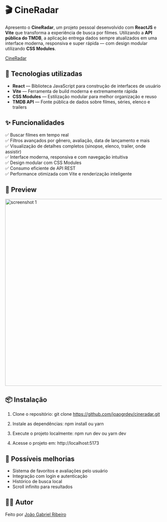 # 🎬 CineRadar

Apresento o **CineRadar**, um projeto pessoal desenvolvido com **ReactJS** e **Vite** que transforma a experiência de busca por filmes. Utilizando a **API pública do TMDB**, a aplicação entrega dados sempre atualizados em uma interface moderna, responsiva e super rápida — com design modular utilizando **CSS Modules**.

<a href="https://joaogrdev.github.io/cineradar" target="_blank">CineRadar</a>

## 🚀 Tecnologias utilizadas

- **React** — Biblioteca JavaScript para construção de interfaces de usuário
- **Vite** — Ferramenta de build moderna e extremamente rápida
- **CSS Modules** — Estilização modular para melhor organização e reuso
- **TMDB API** — Fonte pública de dados sobre filmes, séries, elenco e trailers

## ✨ Funcionalidades

✅ Buscar filmes em tempo real  
✅ Filtros avançados por gênero, avaliação, data de lançamento e mais  
✅ Visualização de detalhes completos (sinopse, elenco, trailer, onde assistir)  
✅ Interface moderna, responsiva e com navegação intuitiva  
✅ Design modular com CSS Modules  
✅ Consumo eficiente de API REST  
✅ Performance otimizada com Vite e renderização inteligente

## 📸 Preview

<img src="https://github.com/user-attachments/assets/2ad6101f-0039-4a00-9b8d-698ac385eb89" alt="screenshot 1" style="width: 600px; ">

## 📦 Instalação

1. Clone o repositório:
git clone https://github.com/joaogrdev/cineradar.git
   
2. Instale as dependências:
npm install
ou
yarn

3. Execute o projeto localmente:
npm run dev
ou
yarn dev

4. Acesse o projeto em: http://localhost:5173

## 📌 Possíveis melhorias
- Sistema de favoritos e avaliações pelo usuário
- Integração com login e autenticação
- Histórico de busca local
- Scroll infinito para resultados

## 🧑‍💻 Autor
Feito por <a href='https://www.linkedin.com/in/joaogrs/' target='_blank'>João Gabriel Ribeiro</a>

